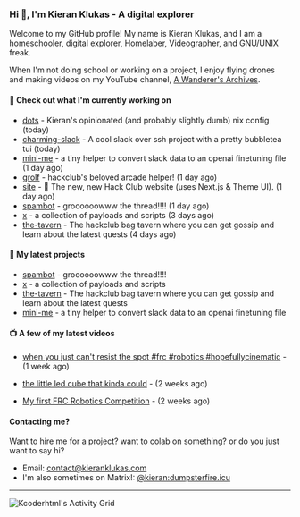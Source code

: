 ### Hi 👋, I'm Kieran Klukas - A digital explorer 

Welcome to my GitHub profile! My name is Kieran Klukas, and I am a homeschooler, digital explorer, Homelaber, Videographer, and GNU/UNIX freak.

When I'm not doing school or working on a project, I enjoy flying drones and making videos on my YouTube channel, [A Wanderer's Archives](https://youtube.com/@wanderer.archives).

#### 👷 Check out what I'm currently working on

- [dots](https://github.com/kcoderhtml/dots) - Kieran's opinionated (and probably slightly dumb) nix config (today)
- [charming-slack](https://github.com/kcoderhtml/charming-slack) - A cool slack over ssh project with a pretty bubbletea tui (today)
- [mini-me](https://github.com/kcoderhtml/mini-me) - a tiny helper to convert slack data to an openai finetuning file (1 day ago)
- [grolf](https://github.com/kcoderhtml/grolf) - hackclub's beloved arcade helper! (1 day ago)
- [site](https://github.com/hackclub/site) - 🌈 The new, new Hack Club website (uses Next.js & Theme UI). (1 day ago)
- [spambot](https://github.com/kcoderhtml/spambot) - groooooowww the thread!!!! (1 day ago)
- [x](https://github.com/kcoderhtml/x) - a collection of payloads and scripts (3 days ago)
- [the-tavern](https://github.com/kcoderhtml/the-tavern) - The hackclub bag tavern where you can get gossip and learn about the latest quests (4 days ago)

#### 🌱 My latest projects

- [spambot](https://github.com/kcoderhtml/spambot) - groooooowww the thread!!!!
- [x](https://github.com/kcoderhtml/x) - a collection of payloads and scripts
- [the-tavern](https://github.com/kcoderhtml/the-tavern) - The hackclub bag tavern where you can get gossip and learn about the latest quests
- [mini-me](https://github.com/kcoderhtml/mini-me) - a tiny helper to convert slack data to an openai finetuning file

#### 📺 A few of my latest videos

- [when you just can't resist the spot #frc #robotics #hopefullycinematic](https://www.youtube.com/watch?v=Y7SZ_TDleGM) - (1 week ago)

- [the little led cube that kinda could](https://www.youtube.com/watch?v=um7v7Y04vGw) - (2 weeks ago)

- [My first FRC Robotics Competition](https://www.youtube.com/watch?v=w_o2-eqkbCk) - (2 weeks ago)



#### Contacting me?

Want to hire me for a project? want to colab on something? or do you just want to say hi?

- Email: [contact@kieranklukas.com](mailto:contact@kieranklukas.com)
- I'm also sometimes on Matrix!: [@kieran:dumpsterfire.icu](https://matrix.to/#/@kieran.matrix.dumpsterfire.icu)

---

![Kcoderhtml's Activity Grid](https://raw.githubusercontent.com/kcoderhtml/kcoderhtml/output/github-contribution-grid-snake.svg)
